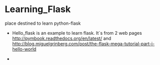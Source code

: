 Learning_Flask
==============

place destined to learn python-flask

+ Hello_flask is an example to learn flask. It´s from 2 web pages http://pymbook.readthedocs.org/en/latest/ and http://blog.miguelgrinberg.com/post/the-flask-mega-tutorial-part-i-hello-world 

+
